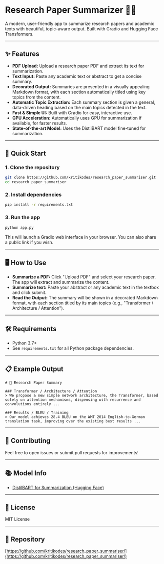 # Research Paper Summarizer 🧪📄

A modern, user-friendly app to summarize research papers and academic texts with beautiful, topic-aware output. Built with Gradio and Hugging Face Transformers.

---

## ✨ Features
- **PDF Upload:** Upload a research paper PDF and extract its text for summarization.
- **Text Input:** Paste any academic text or abstract to get a concise summary.
- **Decorated Output:** Summaries are presented in a visually appealing Markdown format, with each section automatically titled using key topics from the content.
- **Automatic Topic Extraction:** Each summary section is given a general, data-driven heading based on the main topics detected in the text.
- **Fast & Simple UI:** Built with Gradio for easy, interactive use.
- **GPU Acceleration:** Automatically uses GPU for summarization if available, for faster results.
- **State-of-the-art Model:** Uses the DistilBART model fine-tuned for summarization.

---

## 🚀 Quick Start

### 1. Clone the repository
```bash
git clone https://github.com/kritikodes/research_paper_summariser.git
cd research_paper_summariser
```

### 2. Install dependencies
```bash
pip install -r requirements.txt
```

### 3. Run the app
```bash
python app.py
```
This will launch a Gradio web interface in your browser. You can also share a public link if you wish.

---

## 🖥️ How to Use
- **Summarize a PDF:** Click "Upload PDF" and select your research paper. The app will extract and summarize the content.
- **Summarize text:** Paste your abstract or any academic text in the textbox and click submit.
- **Read the Output:** The summary will be shown in a decorated Markdown format, with each section titled by its main topics (e.g., "Transformer / Architecture / Attention").

---

## 🛠️ Requirements
- Python 3.7+
- See `requirements.txt` for all Python package dependencies.

---

## 📋 Example Output

```
# 📄 Research Paper Summary

### Transformer / Architecture / Attention
> We propose a new simple network architecture, the Transformer, based solely on attention mechanisms, dispensing with recurrence and convolutions entirely ...

### Results / BLEU / Training
> Our model achieves 28.4 BLEU on the WMT 2014 English-to-German translation task, improving over the existing best results ...
```

---

## 🤝 Contributing
Feel free to open issues or submit pull requests for improvements!

---

## 📚 Model Info
- [DistilBART for Summarization (Hugging Face)](https://huggingface.co/sshleifer/distilbart-cnn-12-6)

---

## 📃 License
MIT License

---

## 🔗 Repository

[https://github.com/kritikodes/research_paper_summariser/](https://github.com/kritikodes/research_paper_summariser/)
